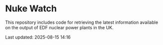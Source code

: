 # Nuke Watch

This repository includes code for retrieving the latest information available on the output of EDF nuclear power plants in the UK.

Last updated: 2025-08-15 14:16